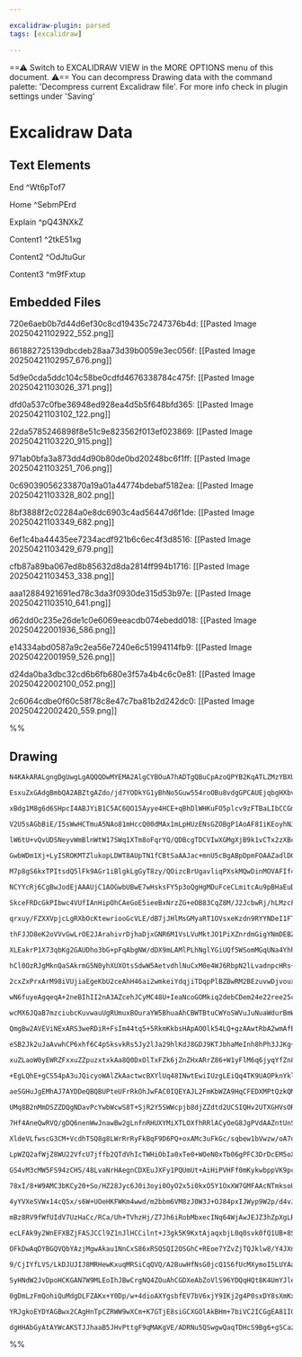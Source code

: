 ```yaml
---

excalidraw-plugin: parsed
tags: [excalidraw]

---
```

==⚠  Switch to EXCALIDRAW VIEW in the MORE OPTIONS menu of this document. ⚠== You can decompress Drawing data with the command palette: 'Decompress current Excalidraw file'. For more info check in plugin settings under 'Saving'


# Excalidraw Data

## Text Elements
End ^Wt6pTof7

Home ^SebmPErd

Explain ^pQ43NXkZ

Content1 ^2tkE51xg

Content2 ^OdJtuGur

Content3 ^m9fFxtup

## Embedded Files
720e6aeb0b7d44d6ef30c8cd19435c7247376b4d: [[Pasted Image 20250421102922_552.png]]

861882725139dbcdeb28aa73d39b0059e3ec056f: [[Pasted Image 20250421102957_676.png]]

5d9e0cda5ddc104c58be0cdfd4676338784c475f: [[Pasted Image 20250421103026_371.png]]

dfd0a537c0fbe36948ed928ea4d5b5f648bfd365: [[Pasted Image 20250421103102_122.png]]

22da5785246898f8e51c9e823562f013ef023869: [[Pasted Image 20250421103220_915.png]]

971ab0bfa3a873dd4d90b80de0bd20248bc6f1ff: [[Pasted Image 20250421103251_706.png]]

0c69039056233870a19a01a44774bdebaf5182ea: [[Pasted Image 20250421103328_802.png]]

8bf3888f2c02284a0e8dc6903c4ad56447d6f1de: [[Pasted Image 20250421103349_682.png]]

6ef1c4ba44435ee7234acdf921b6c6ec4f3d8516: [[Pasted Image 20250421103429_679.png]]

cfb87a89ba067ed8b85632d8da2814ff994b1716: [[Pasted Image 20250421103453_338.png]]

aaa12884921691ed78c3da3f0930de315d53b97e: [[Pasted Image 20250421103510_641.png]]

d62dd0c235e26de1c0e6069eeacdb074ebedd018: [[Pasted Image 20250422001936_586.png]]

e14334abd0587a9c2ea56e7240e6c51994114fb9: [[Pasted Image 20250422001959_526.png]]

d24da0ba3dbc32cd6b6fb680e3f57a4b4c6c0e81: [[Pasted Image 20250422002100_052.png]]

2c6064cdbe0f60c58f78c8e47c7ba81b2d242dc0: [[Pasted Image 20250422002420_559.png]]

%%
## Drawing
```compressed-json
N4KAkARALgngDgUwgLgAQQQDwMYEMA2AlgCYBOuA7hADTgQBuCpAzoQPYB2KqATLZMzYBXUtiRoIACyhQ4zZAHoFAc0JRJQgEYA6bGwC2CgF7N6hbEcK4OCtptbErHALRY8RMpWdx8Q1TdIEfARcZgRmBShcZQUebQBObR4aOiCEfQQOKGZuAG1wMFAwYogSbggAFQARZwBhGABFAC0AZQAlAH0ARiFmAFUADgrlAFYAdQBNYhTiyFhEcsJ9aKR+

EsxuZxGAdgBmbQA2ABZtgAZdo/jd7YODkYG1yBhNo5Guw554roOBu8vdgGPCAUEjqbgHXbvM4DG4DHhnHgQrpAyQIQjKaTcXY7bRdI6nAYDC48I7HbYjI5A6zKYLcU5A5hQUhsADWCFqbHwbFI5SZ1mYcFwgSyMxKmlw2BZymZQg4xA5XJ5Ej5HAFQsyUFFkAAZoR8PgWrBaRJBB4tRBGcy2WNQZJuHwCgImayEIaYMb0KaykCZRiOOEcmhkY6IG

xBdg1M8g6d6SHpcI4ABJYiB1C5AC6QO15Ayye4HCE+qBhDlWHKuFO5plcv9zFTBaLIbCCGmaB4MfiIx4AN2ByBjBY7C4bYGwdmDCYrE4ADlOGJuF0RvcuttFzwHiHCMwqmkoC3uNqCGEgZphHKAKLBDJZVMZoFCODEXB71uoFevLrxeKXRGroFEDgWXzQt8H/NhJX3NBD3wY8myiKBenKRA5RLZRzV1YI8wkbZ2wQA5cAQTRTk0bZiCOI5iAOBBt

V2U5sAGbBiE/I5sWwHCTmuA5NAo81mHccQ00dMAx1mLpHUzENsGZOBgP1AoAF81iKEoyhNJoeAAKVwI4JhgCgOG1MY3lqIxlAAMVOAAhZIgXmATSmWZRVhDDY0C2cltGxV4Rl2Hg/LuA4HXHKNUGcQltCXFculOLpsXiQkVyBEFiDBNAISObRtiuPEvi6PzRxRNEMU1NBrneAZ4m2Kq7i+OKBkpENqQ9WNx0tF0FW5XlyFVQVhU1E8JSlat5U5Tr

lW6tU+vQvUDSNeyvWmBlnWtW17SWq1XTm8oFqrYQ/QDBcgTDCVIwXGMgXjB9k1vCTx2zXBc1fBtQM3UtXPQXAul22ViFresQIZBBILfAlTluHCcP7Sch24fFdihwcZznASvlOL80fq4tt13YHoNg8dTx+y90g1G770fZ9gffN4vx/A4/xDACgLQZ6wIg188YQJbn0QiRkMcDg0KzPUECw9Bfi6Ql4R4N5dniYhNEYwj11wXA9mIOWiNOEZ4gQXYE

GwbWDm1Xj+LyISROKMTZlukopLDWT8AUpTN1fCBtSaAAJac+mnU5cBgABpDpmFOAAZadlDGSRPaOIRzTsxZHOc8d3vcjLvmxN5fkhL54iBELPlOCLJcJeJTm2FjJfiPsQ2S1LUAhOIzlXRcrhGAljkK9FMVKiltHOeF7lXcGO9r8cmoElqSjatkOqVdAVUmjVzXFSVLrleeuv5XqV+F/U3Q9C1OW9OCNptFK7TbdaXUP+aT8WkNfUkP7DpDY6I1g

M7p8gS6kxTPItsdQ5lFk9AGr1iBlgkLgGyT8zy/QOizcBrUgavliqPXskMQwDinMOVAFIf4TkRhwWcHB5xBj8nleK51NzY2CC+A8R4uYhkJheK8pNAHkyfAwoMlcabfniL+S2EAmaOzZmyDmTDuYIVTBAfmqFpqYTdiMYgus6JPhUcQbA0UjjYHuJoBA6jtRkXphCXYMJ6rYBOCME2DIzZoHyLMYSjxhLiSBPbGSSC5LFEUgUZSkBVLoAOM4DgAA

NCYYcRj6CgBwJodEjAAAUjC1AOGwbUBwE7wHsksFY5p3oQgHgMDuFceCLmitcAu9pBHaEuDhCuRS4TnBOElVaaVsQ1NouY8utEriAhDKiHuJVUBeQHr5ckMJvj0zHlSQWzUb5z1GgvaAE1d4igGuvYaW9xo73VGskMGFZrunvmaeZCAL4NyCjPZam0jnbQft9fadY37jg/qdaMhC/7XU4fskBYtWYQKgR9XY30ayINQP8lBVNfifBlp+S5kAcEwz

SkceFRDcGkPIbwc4VUfIAnHipOhCAeGoE5ieeBxNrzZG+eOB83CqZ8M/J2JcbwRj/hLMzcFyCShcnZowmCzDWrwV5ugeRgtFGgPKMQYx/sfLbENtqAxvZvwDBbIIlV2liAjE0DY44AxNDGN7CMU2BABKONEi462xQgEQA8Y7Z2fjXblAopZTAQhtRh0TBwDSRwABqUBMBjASX0UgygugAHFMkLAkDkpyeTNg7Ayp3A4ksjhwiqouSpQZFwZXuDrC

qrxuy/FZXXVpjcLgRXbOcKtewriooGcVLE/dB7jJHlMsGMyaRT1OVsxeKzdn9RYYNDeI1FTbx6v2xRhyj47VOecq+vBTl3zuScuBfgX5guEa8r+7yLoyn/mTH5D0JVeJeuOEskD3oQG0iChBTyT2A2BqSY4PSfgI1wdwHCG5xyIqRmQgSlalw11OPiLGO56G4ykSw8l7CbzUpKLSymaC+EkkJMmgKbLAJiMZuBCRfL8ZXJ5rI0VQt9kizFhAPyGj

thFJJD8eK2oVVvGwLrOE2JArahivrDjhaDjxGNR6M1VsLVuMktJO1PiXZnrdmGigYNmDEBZF0FMPr8BVBaCyZwGllDai6FQWyWSk65KBPknN3Y3iVy/ESQKma3xrm0BYiq9xendhaZfcE5auwxk6RXOWvlu4Nr7omsZw9JnknbY1WZXaz7tUWWO5eeyCZDs2bF7Z46pr7yncc0+grz6ltRbPG5077k+j2uuu9b4jrhjeSDD5e6vkOOtfdR6WGz1v

XLEakrP1X73qbKg2GAUDho3bG+pFqAbgNW/dDX9mLAMlPLhNglYGiUQf5WSomMGqUNa4YhhcyHU0S3Q4zdlLXuU4ZW/hp0hGkKZAFiRu6ZG3aVS6LgIi+rcC7FwDCXYxAyKqOIgMU4kDiLEHbChxWxsujalsU2exgknGW1cTbdxYmT32uKP40obsADyAArAAjgAWTDueFJ+htgwA4BQOAFQw5NF2BwAAgjJfTUb0AxpTusD95wkjwh+KONGFICoh

hCl0OzRJgMknQaSAkrmG5N0yhXUXOtsSdwW5AetvdhlNuCxM0e4WJ6RbpN2lLvadnpcHRs+BPbllm73qRg+W0TTFeiytNz18XeFay4/ccz9usVfflV7dNXd0Jnq2mRrvywGNlaxe8sGTOugvKxCmefW0Ad2o+2Hy+KEVTbwVleG2Dc8Yv/bFCkq5LjZ9KIS4lpKoPrZJrBrbIYEPEupihg7IxK+iJ6+OHluGoKQcFVdvmN2FH72PegOivHzjl079

2cxZxPrxArM98iVUjiaEgeKbU2ceAhH46ai2wmkeiYdqjiTDqpPlBZBwRM2BEzuvwDjvouxSAwG7NqFkmAGjKEspG7JyccaQYFwGU642KWUoMo4leIui4IwuIP4VwLEZwxwqK9c86EIBwnkLEvY1w8IUBleGuQyIyzaIWeulek8RuHu1uS8qyA6iWluP01Bfa5u92DutyTuK6OWLoc6a0HuS6HB2WJQvuG6lWJ0Qe0UtWoeACTed0keJ2ASbW0C2

wN6fuyeAgqeqA+2neBIhII2nA3AZcehJCyMC48U+IeaNcoGOMkiq2debCDem24e22ree25c+ecsGGHKahIiZ2NhF2FoQqRGo+Yq4+5GeqNEhIAw2oPAhs+URwFYCAAwWi0+uwViuAmqxwJwlEOmkCB+5s8Ox+VqyOZ+nK3iYAvi6OjqEgQgzgfQoSQgDQOOCSEwiY2wogpAcAtQGkOOnsGkXALOABRmLk8aewEUFcMY1iSqFUNm7Y5ENShIVUkIb

wcMX6JQaB7mzciubcKuvwauUgRUmuxBOuraYW5BhuaAhCBWTBtuCWYoSWVuJuNuaWdurBmWy6ghTouWbuC6fBjunozuPupWfum6geIuNC44ny0hThh6zWPeKkihH0AwKhYK3hzYr4XkcsFUr6hexCH6nwRhxe3ANcX4rcgiVh4GfhAqYo0GDhB6NKFMLhBalw4xXwex3epRp6p2vKA+thQ+Mi12KEIR9uE+EAVEOmVi4o5ELEIwQMOEFwEoUqgiX

QmgBw2AVEViNExARS3weRDiR+FsIm44tq5+5RkmKkbsHApAOOlk54LQ+gzAAwtRbA2wmAfEHA2wiY+gGwAxhmsaxm4IcQAOvYJI5eeURIqKhcwG7wbwfwsUewRw3w+cJa3x6UFaXm1avmdaBxRB2uQ8uubaZxnalBXBCyo6qW8WdBdxDBm8jxNBE6GW/B/xnBVyXxFyi6fxx8zZkAwh5WIJYhYJkhV0UJd4MJE+3h56gKV6fGCet6/00eKeVMpIn

eSB2Jk2uJaAvwhCP6xhf6C4pSksvkRs5Jy2lJa29hlKdJ8GDJ9KTJbhaMeInh8hPh3JJKg+BG/JI+gpd2JQGEIp2ACqMIn28Q4oYM2wLYeqRSTcWpT464eIUOtMmgUU8eMOJq+R5qBpJ+RpKOHJaOhQVR6A54bA/qYccAbApw+gVQDOIcnY8RBwnsmAwKPp0agB/pbkOw7wJIwGvkCZRSMUqxTw9oCZ7wX4iIyauK9Msu6BtECQwGPksBgi5w/mh

xuZLaoW0yEWRZFxxuZZpuzxtxkAa8Q0DxOlTxFZk6jZnZHxARrZ86+W1yFlM6q6jyqYfZn8A5IeQ5l5wCR6fyXKChse0CDOyJSeflFoGhn4vYZcIlRhH65iBJJhFChIBInYqKW4S2Neb5BlNJF5cGkALeN5XYzJZwrJj5cJkAfe52VJl2H5IqwR35OoD25YqsYZ9USpvGXQLY1G2A3272HGVwgOesi4mquwmglUHOAgsOgmziGFRRp+niOFF+lRV

+EgLQhE+gCS54pA3uJQicyoWAlZkAactwcBXYlUq48INwtEwiIUzgLEiQq4TK9UAOPknYklBhcBKKWU1GLKgUxa44hBsMf1JQFBWlVBjxAAxB1VDeNRAIZcOtcXpQde7DNA5QCS2dwXlu2ewU2VZT2S5aIW5d/B5furle7HIWVaUAiVen/jOaoaFWiUSWjAWlgmue+tGNsPFbuUGBLErscIQmldYXhlVbDdlRwjIVeXSkhh+F+IFHcKcKiuyd4RV

aeSGHuJgEMhAJ7AYDDeQBQBUPteUFrRkOhJwFAC0IQEYAJL2FmKbWZA9HqCFEDXMPtQzkQMoHgiItREjQOFAOYAQK7eiB7VAA7O4qbbgCWEwL5fOZANyOiCWAQPrerYbdreaLgEIMHW0OEBbQJEyEIMLQBAgJ7NmQuEkCMLhRjoEnIg0CxNOKEiyE0P/ryAbaxaFGcHAZ8ORH5BcIuL5EmcFJsHCDUhSIIviFlM9U7cCKWnlHEGJZ2D3QDkUt+Ep

UMq8B2nMmDSZZDQgNDavPcYwbWcwS8T+SjR2Y5SWWcpjb8djZZdtd2UCSIQHv2UTXGHVsORHj5VHpyf5ZObgLUMFXOV/WFcDDsNiHsG8KituQuESJzTNpuZxSzYtoLTyf4awsQBSmLdCfSZLbttLTXJ8PTIQoraFcrULbZAbRIOeJgD4OHf0U/JQInRrZQ9QyWCbVkObZbViJXtqLbfbfgI7WQ+rQHe7eUMENqN7UwL7e4EI0HSHZJGHRHaQFHYA

7Hf4AneQwRVQ/gDQ6nenWwJnawBw2gLnfnRHUXYMiXTLOXfhRRlACyOeG8JgPVdAAZntUnS3c4OSHEEqdRhDF2HgTMZ2AkCuDLLLejEUm9UGJ3ocHFOYeZjsPxfseY2gKvRpevefdblvTveskZfvSZXWSwcfWwUVl2dZRjd8XZRtKjSU3jc8iUFuu5S/VIV5WTR/U+ROZergFUP/U+QzWlN+FnOuDFSOH3SUNuYSW2BXINviCUseRlbydSfXjleL

XldeVLfwscG3CM+VcdhTSQ8g8LWrRrRyFkBqF9D6PQ+oxAMc3uFkGc/sqbew1bVwzw/oA7dwBPYc9IyI17eaD7X7fgF88qLI0afI/6Io5/UdKQHHRwGo0nRINc6czoxnVnYY6gMYxhoXcXUGKXVY8tegFjsQBpAhGGiII3a40jWnJ4wkKUj40PH5NRjZqLncLiPFMdQDpLNRnsesUGLcDUhCP06mniK8AXv9Vi5oRPSDagJcdchk9DR1bvdWSOmN

LpWZQ2afWjZ8WU22VfcU7jffb2QTdVhIcTWHiObIa0xTe0+WOeN0xTb06gPFC3DrDcEM5oX5jieiglW+DRVXKLqldXpVWeWgxts0/lWs+3mhp3qVRyeIoG6rZcwi1kLAj7hc3C+gIm1AMmz+Q89nZwzbVkHba83w+8wI1AIC+gKI+I6QJI/7W7TI8znI1kDQ5HRC+/FC6o/gAw+UBm1m5AGnciwYznaQHnRi2YwFm+Di4tXhXixAPoPENqGZOrQ+

GS4vM3cMW5FS94zCHS/48LvaNrHAegnCDXEuJXFy1PQUmUt+AiHiPVHFf0mKykwbppVK9pcqxAJk9vTDXDclnk4ffpcjUU17rxNcjwe7ufVU3q2usCYa+IeCSUJCc001mOaFVa9AmZLazG71sDIFCipxl2K6ycJXmM163lFVL0lAbM3GwTKLY3pgxLTtrwreSyQ+Udphrs74aQ/G2m1c6bRqIxXQ3rQm3x1kAJ3dDm6i9bfcwW7w/w9x2W3W982I

78xI/8+W9AMC3bKCy20+So/HZ28Jyc6J0i3oyi0OyO2x5i0kxO5Y1OxXW7GMFAAcNTmksoUxau24+u6FMcIkCSJVD0qPXLNdYJaUhFJmfFADjxSK2saWry98GPdMxYuXAQY+xK+ca+xve+5+/K9k/DQfTcUjQcpB7faU67tqxB+q9U/q/jY/YTTuo055aTch0o8WFTbgBGrTSifTeFfCFcPmu66zaNkuHsSR1zW+PlF2KOMNrQuldRws+eRg2awx

4yYVXeSVWx14cQ5x/s6W+UOeHKFWKm4wwd/m2bbm6VM8zJ0W3J+OJ84pxIJWyp9W2p/d4vJp5AHoE2woy1229C7C8dyV/26Z4O9wOi5Z2O5rhxWXXZ9Y1jswFjtqBwGHDjm0GwATggH0GjKcLUAMKQGGvoBh+5w5EManFzlCLsbmigULv3SOAMDUjS/LbxhVHLBJcmXLu0s6z5hXF+JFMvY2oe/8INsyk3IiGvVFuk/l4jQqzkzWX+wV+ZZV1ZQV

mBz8RV9fWfUIdV7UzHaCc/RCa/Uh+TVhzHj/Z7Jh6iRobMbxecINq64WjAwJEJZ3hZpXgLRSVxzR4sxg94WGzg4VRVBdboRt0+Xs6+fM9VcKnInVeKuRpRDwD9nRGZggIiJAl0IbHhGDLrCEIxERJXIRC2MQHxbqXDuhfDoaXbNhc9Li+aeUBQBpEYJINOAgDjtqHAJgLULUGMJgJIMsJ7E0AkrgCu8T36V52cPsLFJCN3dLhSBPSFHcFCJ8JVFK

ecLFAk9y2WnEFXBZjFASJCCl9Z1nJlHCCilnt+J3gk5K9KxtAjaqxbjL0q0svk0fQ1UB+8SV8r5fWr7qyVzU0GLBw0/ryaZNcje45NromHN7ddgYuxIquRFdadIHee5cuNlDyhUcVanvBbnRx96rM/eEbM6hzWD4ccXytePkpH2Iwx83Y29bAvEU3zaxAK8QbAHvlwCd4EA7EU4HhD0SMohKRwBVNORQoCZ9SZfTChXxKJV8YeM7DQIuyaCIUugO

OFkDwAqDYBGQVQbYAzjMgwAkau1NnCxS86xRSQSQI2OSGhC+REoe7YZvZjTQJklw8/Y4JXnX4QgTqlULnllCZTCIAafcfYISF8g9Jeux7MXsWXRqll32T/ADj+2MpBD/2hXE+urw1alcL65TLGt/weRlYauLyXXvV0AGNdlmLTWEsb3hIBUPoGkCAdHSAZoJaIBIG4FnjgGxQEBQYWpOLjlj+tZuaA+bsG1pJPlfeTHf3tu0uBbMREOzXIeVW25h

9/CjIYfLVS/LkDJUJIJ8MRHewKxuqMRSiCqQVQ/A2BuwHfNsG0jcQ1S6fUcMXymoI5LUYAa1MaQWqmlL8NfCQB0FJAIBnAeONgNiA6BwACebQMCgMCLoE5CeqtFxloJJ6c40AZwcqEzx7AAgbevQkXG8GjIwhbgiIWAiPAiZlp9gMUV4D8DlIsRoGD7A/kuHsy+QiQX2WKErj8Gg0JecvKXrl1/bhD5earaISUw/7xCdWwHTrM5W16hg0hweBriT

SyHNdW2JvDpoHCKGAN7W9MLEoIhJBwCrgNQ4ZOuAhCGDXeAbZoVlS96YDQqHQt8K4UmYJlehRDYoaH2IHvlSB0fUIm7BiKDZjgOfQxOkjoj3BtQXVFVCcDYjihRwmgePiSHj6Gx9hAg0SOXw+6V8QICkcALdCvRwA4AhoSmNwGUjQBUQxtB7uYzWAMBCACACgJZD3qy8suUOdMdDjtgiA+oiYPcPoENDX8IacrDnDamzEahcx6QZMYqxv60FRQpY

0gDmLzFmQohiQuMdgDLFZAKx+Y0Dp/w+4dioAXYgsbfEV7bV6xjY9IKj2g4P0sxDY8sXmKxxsjjWBQMcXOPSBmQXmbzNPG2P7Fdj1xbDc7sMnxQrjOxeYhhup0e7bjZxJ49IKGOrYM4GxbACgKiHSInZjxA4vMft2ID3jmQT4kIG7CFA/i6x7Yq8e+PSDfjHxFQH4RAGGh1i+IzIfUKEk2BDwIo7LBKBLDhA7A4xcEzkPgAmCbBoosUXENFHXAEJ

YRJgkoEYDYAGBwx2CAgHnTpCZRWW9wXCm+K7GTjE8siGCXGOlAkBHm+7biVC2ICGgEA81IGhAB4nEACcbASBPtxezBBmh4kwST2gxyWROQbsENOKAAAUNLagLwESh6SOaUrCKAAEpzQmdZQIWCFDlANJuAbSbRF0ndh6QvAeyUZJGCmSWJwEvqEOLZALjfanAABnGOQ6Z1SwULMVGgAxyZA5JwMMHkaSIDzUYpJQGFtGLRbDthawgKAAXVB6pSWJ

dgHHAbGyAtAYWcAKSTJJhaaB5JHvPttgF9qMAKgVE/ADRNu5QSwgwQaqTDHcS9Bg6+gSCaziVpDC9R5VUIGWzam1T6p4mcouAAqKAdwg4Y+SCAHkhAA=
```
%%